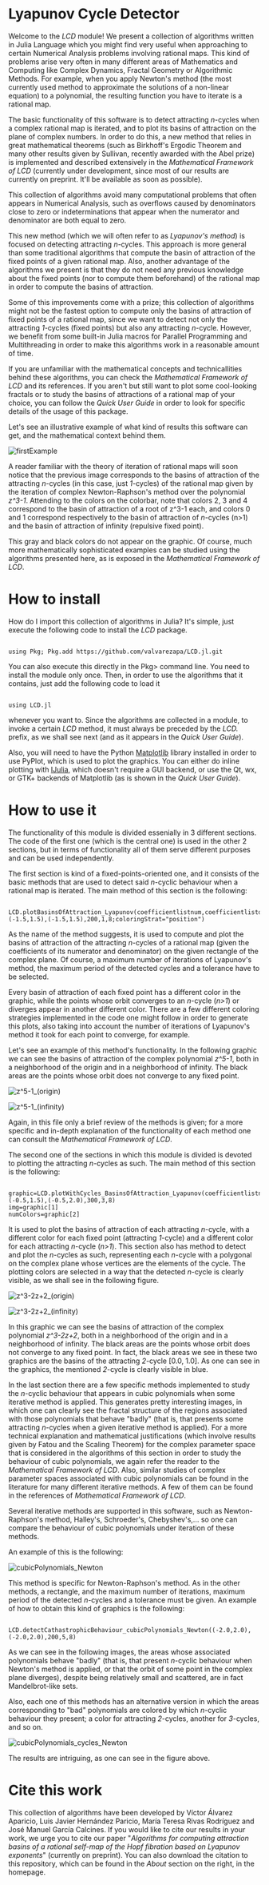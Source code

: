 ﻿#  Lyapunov Cycle Detector

Welcome to the *LCD* module! We present a collection of algorithms written in Julia Language which you might find very useful when approaching to certain Numerical Analysis problems involving rational maps. This kind of problems arise very often in many different areas of Mathematics and Computing like Complex Dynamics, Fractal Geometry or Algorithmic Methods. For example, when you apply Newton's method (the most currently used method to approximate the solutions of a non-linear equation) to a polynomial, the resulting function you have to iterate is a rational map.

The basic functionality of this software is to detect attracting *n*-cycles when a complex rational map is iterated, and to plot its basins of attraction on the plane of complex numbers. In order to do this, a new method that relies in great mathematical theorems (such as Birkhoff's Ergodic Theorem and many other results given by Sullivan, recently awarded with the Abel prize) is implemented and described extensively in the *Mathematical Framework of LCD* (currently under development, since most of our results are currently on preprint. It'll be available as soon as possible).

This collection of algorithms avoid many computational problems that often appears in Numerical Analysis, such as overflows caused by denominators close to zero or indeterminations that appear when the numerator and denominator are both equal to zero.

This new method (which we will often refer to as *Lyapunov's method*) is focused on detecting attracting *n*-cycles. This approach is more general than some traditional algorithms that compute the basin of attraction of the fixed points of a given rational map. Also, another advantage of the algorithms we present is that they do not need any previous knowledge about the fixed points (nor to compute them beforehand) of the rational map in order to compute the basins of attraction.

Some of this improvements come with a prize; this collection of algorithms might not be the fastest option to compute only the basins of attraction of fixed points of a rational map, since we want to detect not only the attracting *1*-cycles (fixed points) but also any attracting *n*-cycle. However, we benefit from some built-in Julia macros for Parallel Programming and Multithreading in order to make this algorithms work in a reasonable amount of time.

If you are unfamiliar with the mathematical concepts and technicallities behind these algorithms, you can check the *Mathematical Framework of LCD* and its references. If you aren't but still want to plot some cool-looking fractals or to study the basins of attractions of a rational map of your choice, you can follow the *Quick User Guide* in order to look for specific details of the usage of this package.

Let's see an illustrative example of what kind of results this software can get, and the mathematical context behind them.

![firstExample](https://github.com/valvarezapa/LCD/blob/main/Examples/z%5E3-1%20(origin).PNG "Basins of z^3-1")

A reader familiar with the theory of iteration of rational maps will soon notice that the previous image corresponds to the basins of attraction of the attracting *n*-cycles (in this case, just *1*-cycles) of the rational map given by the iteration of complex Newton-Raphson's method over the polynomial *z^3-1*. Attending to the colors on the colorbar, note that colors 2, 3 and 4 correspond to the basin of attraction of a root of z^3-1 each, and colors 0 and 1 correspond respectively to the basin of attraction of *n*-cycles (n>1) and the basin of attraction of infinity (repulsive fixed point).

This gray and black colors do not appear on the graphic. Of course, much more mathematically sophisticated examples can be studied using the algorithms presented here, as is exposed in the *Mathematical Framework of LCD*.

#  How to install

How do I import this collection of algorithms in Julia? It's simple, just execute the following code to install the *LCD* package.

~~~

using Pkg; Pkg.add https://github.com/valvarezapa/LCD.jl.git

~~~

You can also execute this directly in the Pkg> command line. You need to install the module only once. Then, in order to use the algorithms that it contains, just add the following code to load it

~~~

using LCD.jl

~~~

whenever you want to. Since the algorithms are collected in a module, to invoke a certain *LCD* method, it must always be preceded by the *LCD.* prefix, as we shall see next (and as it appears in the *Quick User Guide*).

Also, you will need to have the Python [Matplotlib](http://matplotlib.org/) library installed in order to use PyPlot, which is used to plot the graphics. You can either do inline plotting with [IJulia](https://github.com/JuliaLang/IJulia.jl), which doesn't require a GUI backend, or use the Qt, wx, or GTK+ backends of Matplotlib (as is shown in the *Quick User Guide*).

#  How to use it

The functionality of this module is divided essenially in 3 different sections. The code of the first one (which is the central one) is used in the other 2 sections, but in terms of functionality all of them serve different purposes and can be used independently.

The first section is kind of a fixed-points-oriented one, and it consists of the basic methods that are used to detect said *n*-cyclic behaviour when a rational map is iterated. The main method of this section is the following:

~~~

LCD.plotBasinsOfAttraction_Lyapunov(coefficientlistnum,coefficientlistden,(-1.5,1.5),(-1.5,1.5),200,1,8;coloringStrat="position")

~~~

As the name of the method suggests, it is used to compute and plot the basins of attraction of the attracting *n*-cycles of a rational map (given the coefficients of its numerator and denominator) on the given rectangle of the complex plane. Of course, a maximum number of iterations of Lyapunov's method, the maximum period of the detected cycles and a tolerance have to be selected.

Every basin of attraction of each fixed point has a different color in the graphic, while the points whose orbit converges to an *n*-cycle (*n>1*) or diverges appear in another different color. There are a few different coloring strategies implemented in the code one might follow in order to generate this plots, also taking into account the number of iterations of Lyapunov's method it took for each point to converge, for example.

Let's see an example of this method's functionality. In the following graphic we can see the basins of attraction of the complex polynomial *z^5-1*, both in a neighborhood of the origin and in a neighborhood of infinity. The black areas are the points whose orbit does not converge to any fixed point.

![z^5-1_(origin)](https://github.com/valvarezapa/LCD/blob/main/Examples/z^5-1_(origin).PNG "Basins of z^5-1")

![z^5-1_(infinity)](https://github.com/valvarezapa/LCD/blob/main/Examples/z^5-1_(infinity).PNG "Basins of z^5-1 in a neighborhood of infinity")

Again, in this file only a brief review of the methods is given; for a more specific and in-depth explanation of the functionality of each method one can consult the *Mathematical Framework of LCD*.

The second one of the sections in which this module is divided is devoted to plotting the attracting *n*-cycles as such. The main method of this section is the following:

~~~

graphic=LCD.plotWithCycles_BasinsOfAttraction_Lyapunov(coefficientlistnum,coefficientlistden,(-0.5,1.5),(-0.5,2.0),300,3,8)
img=graphic[1]
numColors=graphic[2]

~~~

It is used to plot the basins of attraction of each attracting *n*-cycle, with a different color for each fixed point (attracting *1*-cycle) and a different color for each attracting *n*-cycle (*n>1*). This section also has method to detect and plot the *n*-cycles as such, representing each *n*-cycle with a polygonal on the complex plane whose vertices are the elements of the cycle. The plotting colors are selected in a way that the detected *n*-cycle is clearly visible, as we shall see in the following figure.

![z^3-2z+2_(origin)](https://github.com/valvarezapa/LCD/blob/main/Examples/2-cycle_(origin).PNG "Basins of z^3-2z+2")

![z^3-2z+2_(infinity)](https://github.com/valvarezapa/LCD/blob/main/Examples/2-cycle_(infinity).PNG "Basins of z^3-2z+2 in a neighborhood of infinity")

In this graphic we can see the basins of attraction of the complex polynomial *z^3-2z+2*, both in a neighborhood of the origin and in a neighborhood of infinity. The black areas are the points whose orbit does not converge to any fixed point. In fact, the black areas we see in these two graphics are the basins of the attracting *2*-cycle [0.0, 1.0]. As one can see in the graphics, the mentioned *2*-cycle is clearly visible in blue.

In the last section there are a few specific methods implemented to study the *n*-cyclic behaviour that appears in cubic polynomials when some iterative method is applied. This generates pretty interesting images, in which one can clearly see the fractal structure of the regions associated with those polynomials that behave "badly" (that is, that presents some attracting *n*-cycles when a given iterative method is applied). For a more technical explanation and mathematical justifications (which involve results given by Fatou and the Scaling Theorem) for the complex parameter space that is considered in the algorithms of this section in order to study the behaviour of cubic polynomials, we again refer the reader to the *Mathematical Framework of LCD*. Also, similar studies of complex parameter spaces associated with cubic polynomials can be found in the literature for many different iterative methods. A few of them can be found in the references of *Mathematical Framework of LCD*.

Several iterative methods are supported in this software, such as Newton-Raphson's method, Halley's, Schroeder's, Chebyshev's,... so one can compare the behaviour of cubic polynomials under iteration of these methods.

An example of this is the following:

![cubicPolynomials_Newton](https://github.com/valvarezapa/LCD/blob/main/Examples/cubicPolynomials_colorBar.PNG)

This method is specific for Newton-Raphson's method. As in the other methods, a rectangle, and the maximum number of iterations, maximum period of the detected *n*-cycles and a tolerance must be given. An example of how to obtain this kind of graphics is the following:

~~~

LCD.detectCathastrophicBehaviour_cubicPolynomials_Newton((-2.0,2.0),(-2.0,2.0),200,5,8)

~~~

As we can see in the following images, the areas whose associated polynomials behave "badly" (that is, that present *n*-cyclic behaviour when Newton's method is applied, or that the orbit of some point in the complex plane diverges), despite being relatively small and scattered, are in fact Mandelbrot-like sets.

Also, each one of this methods has an alternative version in which the areas corresponding to "bad" polynomials are colored by which *n*-cyclic behaviour they present; a color for attracting *2*-cycles, another for *3*-cycles, and so on.

![cubicPolynomials_cycles_Newton](https://github.com/valvarezapa/LCD/blob/main/Examples/cubicPolynomials_distinguishCycles_colorBar.png)

The results are intriguing, as one can see in the figure above.

#  Cite this work

This collection of algorithms have been developed by Víctor Álvarez Aparicio, Luis Javier Hernández Paricio, María Teresa Rivas Rodríguez and José Manuel García Calcines. If you would like to cite our results in your work, we urge you to cite our paper "*Algorithms for computing attraction basins of a rational self-map of the Hopf fibration based on Lyapunov exponents*" (currently on preprint). You can also download the citation to this repository, which can be found in the *About* section on the right, in the homepage.
